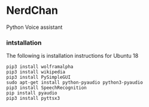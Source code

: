 # NerdChan
Python Voice assistant

### intstallation
The following is installation instructions for Ubuntu 18
```
pip3 install wolframalpha
pip3 install wikipedia
pip3 install PySimpleGUI
sudo apt-get install python-pyaudio python3-pyaudio
pip3 install SpeechRecognition
pip install pyaudio
pip3 install pyttsx3
```
